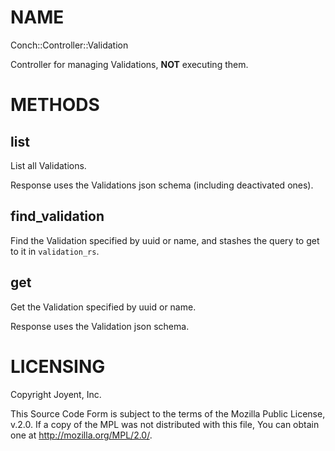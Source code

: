 # NAME

Conch::Controller::Validation

Controller for managing Validations, **NOT** executing them.

# METHODS

## list

List all Validations.

Response uses the Validations json schema (including deactivated ones).

## find\_validation

Find the Validation specified by uuid or name, and stashes the query to get to it in
`validation_rs`.

## get

Get the Validation specified by uuid or name.

Response uses the Validation json schema.

# LICENSING

Copyright Joyent, Inc.

This Source Code Form is subject to the terms of the Mozilla Public License,
v.2.0. If a copy of the MPL was not distributed with this file, You can obtain
one at http://mozilla.org/MPL/2.0/.
